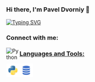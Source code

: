 ### Hi there, I'm Pavel Dvorniy 👋


[![Typing SVG](https://readme-typing-svg.herokuapp.com?color=%393439FF&lines=I'm+a+beginner+Data+Analyst)](https://git.io/typing-svg)
<br>

### Connect with me:
<a href='https://t.me/pasha_frossst'><img align="left" alt="Python" width="36px" src="https://icons8.ru/icon/63306/телеграмма-app" />

### Languages and Tools:
<img align="left" alt="Python" width="36px" src="https://raw.githubusercontent.com/github/explore/80688e429a7d4ef2fca1e82350fe8e3517d3494d/topics/python/python.png" />
<img align="left" alt="SQL" width="36px" src="https://raw.githubusercontent.com/github/explore/80688e429a7d4ef2fca1e82350fe8e3517d3494d/topics/sql/sql.png" />

